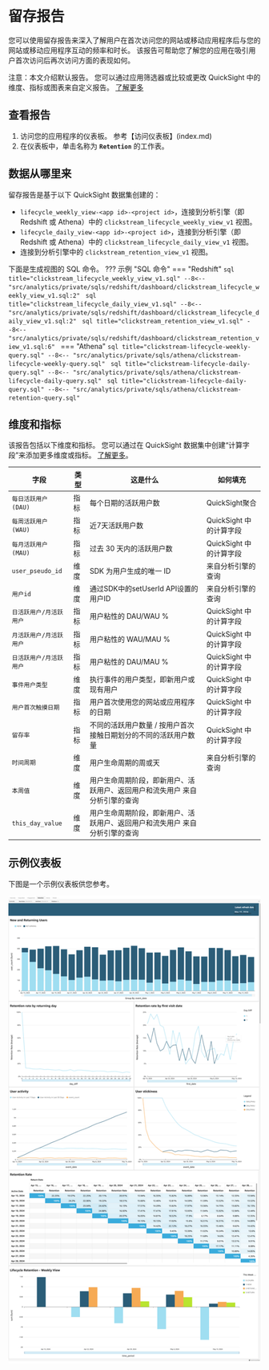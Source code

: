 # 留存报告
您可以使用留存报告来深入了解用户在首次访问您的网站或移动应用程序后与您的网站或移动应用程序互动的频率和时长。 该报告可帮助您了解您的应用在吸引用户首次访问后再次访问方面的表现如何。

注意：本文介绍默认报告。 您可以通过应用筛选器或比较或更改 QuickSight 中的维度、指标或图表来自定义报告。 [了解更多](https://docs.aws.amazon.com/quicksight/latest/user/working-with-visuals.html)


## 查看报告
1. 访问您的应用程序的仪表板。 参考【访问仪表板】(index.md)
2. 在仪表板中，单击名称为 **`Retention`** 的工作表。

## 数据从哪里来
留存报告是基于以下 QuickSight 数据集创建的：

- `lifecycle_weekly_view-<app id>-<project id>`，连接到分析引擎（即 Redshift 或 Athena）中的 `clickstream_lifecycle_weekly_view_v1` 视图。
- `lifecycle_daily_view-<app id>-<project id>`，连接到分析引擎（即 Redshift 或 Athena）中的 `clickstream_lifecycle_daily_view_v1` 视图。
- 连接到分析引擎中的 `clickstream_retention_view_v1` 视图。

下面是生成视图的 SQL 命令。
??? 示例 "SQL 命令"
    === "Redshift"
        ```sql title="clickstream_lifecycle_weekly_view_v1.sql"
        --8<-- "src/analytics/private/sqls/redshift/dashboard/clickstream_lifecycle_weekly_view_v1.sql:2"
        ```
        ```sql title="clickstream_lifecycle_daily_view_v1.sql"
        --8<-- "src/analytics/private/sqls/redshift/dashboard/clickstream_lifecycle_daily_view_v1.sql:2"
        ```
        ```sql title="clickstream_retention_view_v1.sql"
        --8<-- "src/analytics/private/sqls/redshift/dashboard/clickstream_retention_view_v1.sql:6"
        ```
    === "Athena"
        ```sql title="clickstream-lifecycle-weekly-query.sql"
        --8<-- "src/analytics/private/sqls/athena/clickstream-lifecycle-weekly-query.sql"
        ```
        ```sql title="clickstream-lifecycle-daily-query.sql"
        --8<-- "src/analytics/private/sqls/athena/clickstream-lifecycle-daily-query.sql"
        ```
        ```sql title="clickstream-lifecycle-daily-query.sql"
        --8<-- "src/analytics/private/sqls/athena/clickstream-retention-query.sql"
        ```

## 维度和指标
该报告包括以下维度和指标。 您可以通过在 QuickSight 数据集中创建“计算字段”来添加更多维度或指标。 [了解更多](https://docs.aws.amazon.com/quicksight/latest/user/adding-a-calculated-field-analysis.html)。

|字段| 类型| 这是什么 | 如何填充|
|----------|---|---------|--------------------|
|`每日活跃用户 (DAU)`| 指标| 每个日期的活跃用户数 | QuickSight聚合|
|`每周活跃用户 (WAU)`| 指标| 近7天活跃用户数 | QuickSight 中的计算字段|
|`每月活跃用户 (MAU)`| 指标| 过去 30 天内的活跃用户数 | QuickSight 中的计算字段|
|`user_pseudo_id`| 维度| SDK 为用户生成的唯一 ID | 来自分析引擎的查询|
|`用户id`| 维度| 通过SDK中的setUserId API设置的用户ID | 来自分析引擎的查询|
|`日活跃用户/月活跃用户`| 指标| 用户粘性的 DAU/WAU % | QuickSight 中的计算字段|
|`月活跃用户/月活跃用户`| 指标| 用户粘性的 WAU/MAU % | QuickSight 中的计算字段|
|`日活跃用户/月活跃用户`| 指标| 用户粘性的 DAU/MAU % | QuickSight 中的计算字段|
|`事件用户类型`| 维度| 执行事件的用户类型，即新用户或现有用户 | QuickSight 中的计算字段|
|`用户首次触摸日期`| 指标|用户首次使用您的网站或应用程序的日期| QuickSight 中的计算字段|
|`留存率`| 指标| 不同的活跃用户数量 / 按用户首次接触日期划分的不同的活跃用户数量 | QuickSight 中的计算字段|
|`时间周期`| 维度| 用户生命周期的周或天 | 来自分析引擎的查询|
|`本周值`| 维度| 用户生命周期阶段，即新用户、活跃用户、返回用户和流失用户 来自分析引擎的查询|
|`this_day_value`| 维度| 用户生命周期阶段，即新用户、活跃用户、返回用户和流失用户 来自分析引擎的查询|

## 示例仪表板
下图是一个示例仪表板供您参考。

![仪表板留存](../../images/analytics/dashboard/retention.png)
